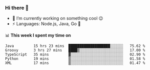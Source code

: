 ### Hi there 👋

<!--
**nodejh/nodejh** is a ✨ _special_ ✨ repository because its `README.md` (this file) appears on your GitHub profile.

Here are some ideas to get you started:

- 🔭 I’m currently working on ...
- 🌱 I’m currently learning ...
- 👯 I’m looking to collaborate on ...
- 🤔 I’m looking for help with ...
- 💬 Ask me about ...
- 📫 How to reach me: ...
- 😄 Pronouns: ...
- ⚡ Fun fact: ...
-->

- 🔭 I’m currently working on something cool :wink:
- ⚡ Languages: Node.js, Java, Go :thought_balloon:

📊 **This week I spent my time on**

<!--START_SECTION:waka-->
```text
Java         15 hrs 23 mins  ███████████████████░░░░░░   75.62 % 
Groovy       3 hrs 27 mins   ████▒░░░░░░░░░░░░░░░░░░░░   17.00 % 
TypeScript   35 mins         ▓░░░░░░░░░░░░░░░░░░░░░░░░   02.90 % 
Python       19 mins         ▒░░░░░░░░░░░░░░░░░░░░░░░░   01.58 % 
XML          17 mins         ▒░░░░░░░░░░░░░░░░░░░░░░░░   01.47 % 
```
<!--END_SECTION:waka-->


<!--
:traffic_light: **Visitors**

![visitors](https://visitor-badge.glitch.me/badge?page_id=nodejh.nodejh)
-->
